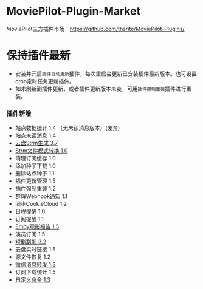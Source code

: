 # MoviePilot-Plugin-Market

MoviePilot三方插件市场：https://github.com/thsrite/MoviePilot-Plugins/

# 保持插件最新

- 安装并开启`插件自动更新`插件，每次重启会更新已安装插件最新版本。也可设置cron定时任务更新插件。
- 如未刷新到插件更新，或者插件更新版本未变，可用`插件强制重装`插件进行重装。

### 插件新增

- 站点数据统计 1.4 （无未读消息版本）(废弃)
- 站点未读消息 1.4
- [云盘Strm生成 3.7](docs%2FCloudStrm.md)
- [Strm文件模式转换 1.0](docs%2FStrmConvert.md)
- 清理订阅缓存 1.0
- 添加种子下载 1.0
- 删除站点种子 1.1
- 插件更新管理 1.5
- 插件强制重装 1.2
- 群辉Webhook通知 1.1
- 同步CookieCloud 1.2
- 日程提醒 1.0
- 订阅提醒 1.1
- [Emby观影报告 1.5](docs%2FEmbyReporter.md)
- 演员订阅 1.5
- [短剧刮削 3.2](docs%2FShortPlayMonitor.md)
- 云盘实时链接 1.5
- 源文件恢复 1.2
- [微信消息转发 1.5](docs%2FWeChatForward.md)
- 订阅下载统计 1.5
- [自定义命令 1.3](docs%2FCustomCommand.md)

